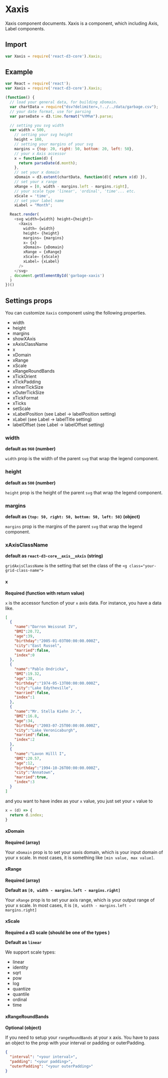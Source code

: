 # Xaxis

Xaxis component documents. Xaxis is a component, which including Axis, Label components.

## Import

```js
var Xaxis = require('react-d3-core').Xaxis;
```

## Example

```js
var React = require('react');
var Xaxis = require('react-d3-core').Xaxis;

(function() {
  // load your general data, for building xDomain.
  var chartData = require("dsv?delimiter=,!../../data/garbage.csv");
  // your date format, use for parsing
  var parseDate = d3.time.format("%YM%m").parse;

  // setting you svg width
  var width = 500,
    // setting your svg height
    height = 100,
    // setting your margins of your svg
    margins = {top: 20, right: 50, bottom: 20, left: 50},
    // your x Axis accessor
    x = function(d) {
      return parseDate(d.month);
    },
    // set your x domain
    xDomain = d3.extent(chartData, function(d){ return x(d) }),
    // set your x range
    xRange = [0, width - margins.left - margins.right],
    // your scale type 'linear', 'ordinal', 'time'... etc.
    xScale = 'time',
    // set your label name
    xLabel = "Month";

  React.render(
    <svg width={width} height={height}>
      <Xaxis
        width= {width}
        height= {height}
        margins= {margins}
        x= {x}
        xDomain= {xDomain}
        xRange = {xRange}
        xScale= {xScale}
        xLabel= {xLabel}
      />
    </svg>
  , document.getElementById('garbage-xaxis')
  )
})()
```

## Settings props

You can customize `Xaxis` component using the following properties.

- width
- height
- margins
- showXAxis
- xAxisClassName
- x
- xDomain
- xRange
- xScale
- xRangeRoundBands
- xTickOrient
- xTickPadding
- xInnerTickSize
- xOuterTickSize
- xTickFormat
- xTicks
- setScale
- xLabelPosition (see Label -> labelPosition setting)
- xLabel (see Label -> labelTitle setting)
- labelOffset (see Label -> labelOffset setting)

### width

**default as `960` (number)**

`width` prop is the width of the parent `svg` that wrap the legend component.

### height

**default as `500` (number)**

`height` prop is the height of the parent `svg` that wrap the legend component.

### margins

**default as `{top: 50, right: 50, bottom: 50, left: 50}` (object)**

`margins` prop is the margins of the parent `svg` that wrap the legend component.

### xAxisClassName

**default as `react-d3-core__axis__xAxis` (string)**

`gridAxisClassName` is the setting that set the class of the `<g class="your-grid-class-name">`

#### x

**Required (function with return value)**

`x` is the accessor function of your `x` axis data. For instance, you have a data like.

```json
[
  {
    "name":"Darron Weissnat IV",
    "BMI":20.72,
    "age":39,
    "birthday":"2005-01-03T00:00:00.000Z",
    "city":"East Russel",
    "married":false,
    "index":0
  },
  {
    "name":"Pablo Ondricka",
    "BMI":19.32,
    "age":38,
    "birthday":"1974-05-13T00:00:00.000Z",
    "city":"Lake Edytheville",
    "married":false,
    "index":1
  },
  {
    "name":"Mr. Stella Kiehn Jr.",
    "BMI":16.8,
    "age":34,
    "birthday":"2003-07-25T00:00:00.000Z",
    "city":"Lake Veronicaburgh",
    "married":false,
    "index":2
  },
  {
    "name":"Lavon Hilll I",
    "BMI":20.57,
    "age":12,
    "birthday":"1994-10-26T00:00:00.000Z",
    "city":"Annatown",
    "married":true,
    "index":3
  }
]
```

and you want to have index as your `x` value, you just set your `x` value to

```js
x = (d) => {
  return d.index;
}
```

#### xDomain

**Required (array)**

Your `xDomain` prop is to set your xaxis domain, which is your input domain of your x scale.  In most cases, it is something like `[min value, max value]`.

#### xRange

**Required (array)**

**Default as `[0, width - margins.left - margins.right]`**

Your `xRange` prop is to set your axis range, which is your output range of your x scale. In most cases, it is `[0, width - margins.left - margins.right]`

#### xScale

**Required a d3 scale (should be one of the types )**

**Default as `linear`**

We support scale types:

- linear
- identity
- sqrt
- pow
- log
- quantize
- quantile
- ordinal
- time

#### xRangeRoundBands

**Optional (object)**

If you need to setup your `rangeRoundBands` at your x axis. You have to pass an object to the prop with your interval or padding or outerPadding.

```json
{
  "interval": "<your interval>",
  "padding": "<your padding>",
  "outerPadding": "<your outerPadding>"
}
```
